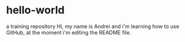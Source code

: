 # hello-world
a training repository
Hi, my name is Andrei and i'm learning how to use GitHub, at the moment i'm editing the README file.
